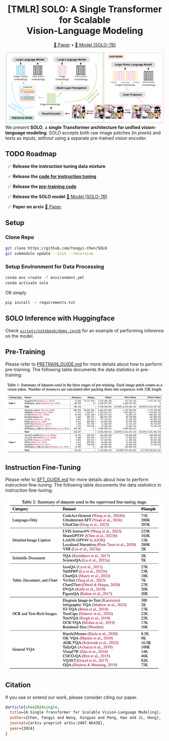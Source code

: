 <h1 align="center"> [TMLR] SOLO: A Single Transformer for Scalable <br> Vision-Language Modeling </h1>

<p align="center">
<a href="https://arxiv.org/abs/2407.06438">📃 Paper</a>
•
<a href="https://huggingface.co/YangyiYY/SOLO-7B" >🤗 Model (SOLO-7B)</a>
</p>


![](images/fig1.png)
We present **SOLO**, a **single Transformer architecture for unified vision-language modeling**.
SOLO accepts both raw image patches (in *pixels*) and texts as inputs, *without* using a separate pre-trained vision encoder.


## TODO Roadmap
&nbsp; ✅ **Release the instruction tuning data mixture**

&nbsp; ✅ **Release the [code for instruction tuning](https://github.com/Yangyi-Chen/SOLO/blob/main/SFT_GUIDE.md)**

&nbsp; ✅ **Release the [pre-training code](https://github.com/Yangyi-Chen/SOLO/blob/main/PRETRAIN_GUIDE.md)**

&nbsp; ✅ **Release the SOLO model** <a href="https://huggingface.co/YangyiYY/SOLO-7B" >🤗 Model (SOLO-7B)</a>

&nbsp; ✅ **Paper on arxiv** <a href="https://arxiv.org/abs/2407.06438">📃 Paper</a>


## Setup

### Clone Repo

```bash
git clone https://github.com/Yangyi-Chen/SOLO
git submodule update --init --recursive
```

### Setup Environment for Data Processing

```bash
conda env create -f environment.yml
conda activate solo
```

OR simply

```bash
pip install -r requirements.txt
```

## SOLO Inference with Huggingface

Check [`scripts/notebook/demo.ipynb`](scripts/notebook/demo.ipynb) for an example of performing inference on the model.


## Pre-Training

Please refer to [PRETRAIN_GUIDE.md](PRETRAIN_GUIDE.md) for more details about how to perform pre-training. The following table documents the data statistics in pre-training:

![](images/pre_train_stat.png)

## Instruction Fine-Tuning

Please refer to [SFT_GUIDE.md](SFT_GUIDE.md) for more details about how to perform instruction fine-tuning. The following table documents the data statistics in instruction fine-tuning:

![](images/sft_stat.png)


## Citation
If you use or extend our work, please consider citing our paper.
```bibtex
@article{chen2024single,
  title={A Single Transformer for Scalable Vision-Language Modeling},
  author={Chen, Yangyi and Wang, Xingyao and Peng, Hao and Ji, Heng},
  journal={arXiv preprint arXiv:2407.06438},
  year={2024}
}
```

